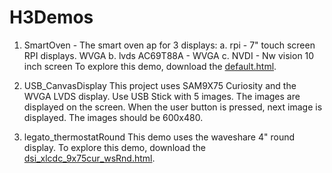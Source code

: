 # H3Demos
1. SmartOven - The smart oven ap for 3 displays:
a. rpi - 7" touch screen RPI displays. WVGA
b. lvds AC69T88A - WVGA 
c. NVDI - Nw vision 10 inch screen
To explore this demo, download the [default.html](./SmartOven/lvdsAC69t88a/legato_smartOven/src/config/default/default.html).


2. USB_CanvasDisplay
This project uses SAM9X75 Curiosity and the WVGA LVDS display. Use USB Stick with 5 images.
The images are displayed on the screen. When the user button is pressed, next image is displayed.
The images should be 600x480.

3. legato_thermostatRound
This demo uses the waveshare 4" round display. To explore this demo, download the [dsi_xlcdc_9x75cur_wsRnd.html](./legato_thermostatRound/firmware/src/config/dsi_xlcdc_9x75cur_wsRnd/dsi_xlcdc_9x75cur_wsRnd.html).